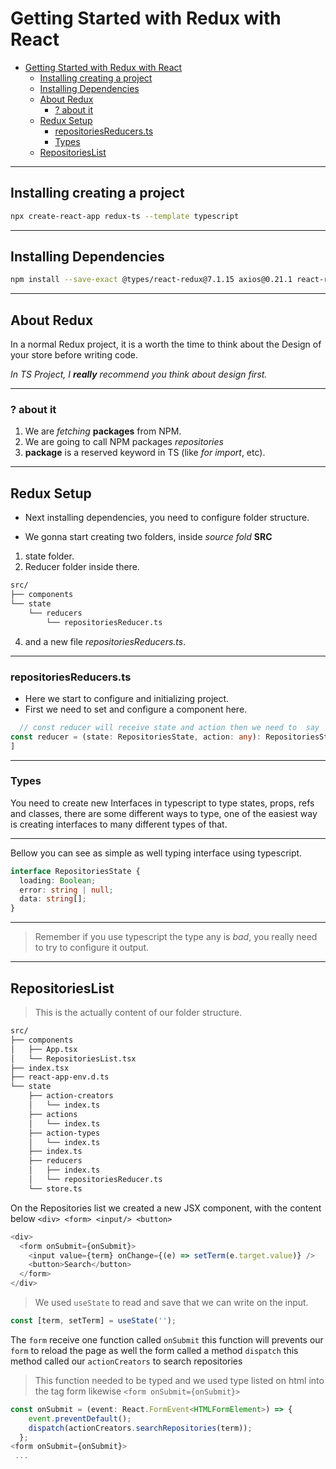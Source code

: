 # Getting Started with Redux with React

- [Getting Started with Redux with React](#getting-started-with-redux-with-react)
  - [Installing creating a project](#installing-creating-a-project)
  - [Installing Dependencies](#installing-dependencies)
  - [About Redux](#about-redux)
    - [? about it](#-about-it)
  - [Redux Setup](#redux-setup)
    - [repositoriesReducers.ts](#repositoriesreducersts)
    - [Types](#types)
  - [RepositoriesList](#repositorieslist)

---

## Installing creating a project

```bash
npx create-react-app redux-ts --template typescript
```

---

## Installing Dependencies

```bash
npm install --save-exact @types/react-redux@7.1.15 axios@0.21.1 react-redux@7.2.2 redux@4.0.5 redux-thunk@2.3.0 @types/react

```

---

## About Redux

In a normal Redux project, it is a worth the time to think about the Design of your store before writing code.

_In TS Project, I **really** recommend you think about design first._

---

### ? about it

1. We are _fetching_ **packages** from NPM.
2. We are going to call NPM packages _repositories_
3. **package** is a reserved keyword in TS (like _for_ _import_, etc).

---

## Redux Setup

- Next installing dependencies, you need to configure folder structure.

- We gonna start creating two folders, inside _source fold_ **SRC**

1. state folder.
2. Reducer folder inside there.

```bash
src/
├── components
└── state
    └── reducers
        └── repositoriesReducer.ts

```

4. and a new file _repositoriesReducers.ts_.

---

### repositoriesReducers.ts

- Here we start to configure and initializing project.
- First we need to set and configure a component here.

```typescript
  // const reducer will receive state and action then we need to  say  to typescript  the return type to this function.  and we repeat  the  interface types on return  above.
const reducer = (state: RepositoriesState, action: any): RepositoriesState => {
]

```

---

### Types

You need to create new Interfaces in typescript to type states, props, refs and classes, there are some different ways to type, one of the easiest way is creating interfaces to many different types of that.

---

Bellow you can see as simple as well typing interface using typescript.

```typescript
interface RepositoriesState {
  loading: Boolean;
  error: string | null;
  data: string[];
}
```

---

> Remember if you use typescript the type any is _bad_, you really need to try to configure it output.

---

## RepositoriesList

> This is the actually content of our folder structure.

```bash
src/
├── components
│   ├── App.tsx
│   └── RepositoriesList.tsx
├── index.tsx
├── react-app-env.d.ts
└── state
    ├── action-creators
    │   └── index.ts
    ├── actions
    │   └── index.ts
    ├── action-types
    │   └── index.ts
    ├── index.ts
    ├── reducers
    │   ├── index.ts
    │   └── repositoriesReducer.ts
    └── store.ts

```

On the Repositories list we created a new JSX component, with the content below `<div> <form> <input/> <button>`

```typescript
<div>
  <form onSubmit={onSubmit}>
    <input value={term} onChange={(e) => setTerm(e.target.value)} />
    <button>Search</button>
  </form>
</div>
```

> We used `useState` to read and save that we can write on the input.

```typescript
const [term, setTerm] = useState('');
```

The `form` receive one function called `onSubmit` this function will prevents our `form` to reload the page as well the form called a method `dispatch` this method called our `actionCreators` to search repositories

> This function needed to be typed and we used type listed on html into the tag form likewise `<form onSubmit={onSubmit}>`

```typescript
const onSubmit = (event: React.FormEvent<HTMLFormElement>) => {
    event.preventDefault();
    dispatch(actionCreators.searchRepositories(term));
  };
<form onSubmit={onSubmit}>
 ...

```
